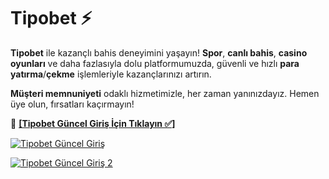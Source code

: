 <!DOCTYPE html>
<html lang="tr">
<head>
    <meta charset="UTF-8">
    <meta name="viewport" content="width=device-width, initial-scale=1.0">
    <title>Tipobet</title>
</head>
<body>

  <h1>Tipobet ⚡️</h1>

  <p><strong>Tipobet</strong> ile kazançlı bahis deneyimini yaşayın! <strong>Spor</strong>, <strong>canlı bahis</strong>, <strong>casino oyunları</strong> ve daha fazlasıyla dolu platformumuzda, güvenli ve hızlı <strong>para yatırma</strong>/<strong>çekme</strong> işlemleriyle kazançlarınızı artırın.</p>
    
   <p><strong>Müşteri memnuniyeti</strong> odaklı hizmetimizle, her zaman yanınızdayız. Hemen üye olun, fırsatları kaçırmayın!</p>

   <p>🔗 <a href="https://heylink.me/bonussitelerii/" target="_blank"><strong>[Tipobet Güncel Giriş İçin Tıklayın ✅]</strong></a></p>

   <p><a href="https://heylink.me/bonussitelerii/" target="_blank"><img src="https://i.ibb.co/YjtLwQ8/cats.jpg" alt="Tipobet Güncel Giriş"></a></p>
    <p><a href="https://heylink.me/bonussitelerii/" target="_blank"><img src="https://i.ibb.co/VHdrjnQ/df.jpg" alt="Tipobet Güncel Giriş 2"></a></p>

</body>
</html>

